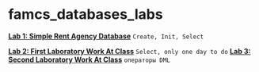 # famcs_databases_labs

[**Lab 1: Simple Rent Agency Database**](https://github.com/vetasavitskaya/famcs_databases_labs/tree/main/famcs_databases_lab_01) `Create, Init, Select`

[**Lab 2: First Laboratory Work At Class**](https://github.com/vetasavitskaya/famcs_databases_labs/tree/main/famcs_databases_control_lab_01) `Select, only one day to do`
[**Lab 3: Second Laboratory Work At Class**](https://github.com/vetasavitskaya/famcs_databases_labs/tree/main/famcs_databases_control_lab_02) `операторы DML`
